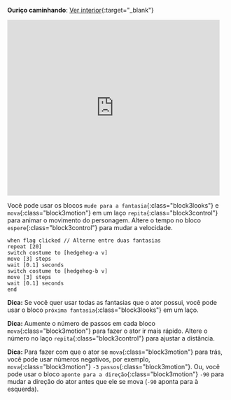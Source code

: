 **Ouriço caminhando**: [Ver interior](https://scratch.mit.edu/projects/572543578/editor){:target="_blank"}

<div class="scratch-preview">
  <iframe allowtransparency="true" width="485" height="402" src="https://scratch.mit.edu/projects/embed/572543578/?autostart=false" frameborder="0"></iframe>
</div>

Você pode usar os blocos `mude para a fantasia`{:class="block3looks"} e `mova`{:class="block3motion"} em um laço `repita`{:class="block3control"} para animar o movimento do personagem. Altere o tempo no bloco `espere`{:class="block3control"} para mudar a velocidade.

```blocks3
when flag clicked // Alterne entre duas fantasias
repeat [20]
switch costume to [hedgehog-a v]
move [3] steps
wait [0.1] seconds
switch costume to [hedgehog-b v]
move [3] steps
wait [0.1] seconds
end
```

**Dica:** Se você quer usar todas as fantasias que o ator possui, você pode usar o bloco `próxima fantasia`{:class="block3looks"} em um laço.

**Dica:** Aumente o número de passos em cada bloco `mova`{:class="block3motion"} para fazer o ator ir mais rápido. Altere o número no laço `repita`{:class="block3control"} para ajustar a distância.

**Dica:** Para fazer com que o ator se `mova`{:class="block3motion"} para trás, você pode usar números negativos, por exemplo, `mova`{:class="block3motion"} `-3` `passos`{:class="block3motion"}. Ou, você pode usar o bloco `aponte para a direção`{:class="block3motion"} `-90` para mudar a direção do ator antes que ele se mova (`-90` aponta para à esquerda). 
